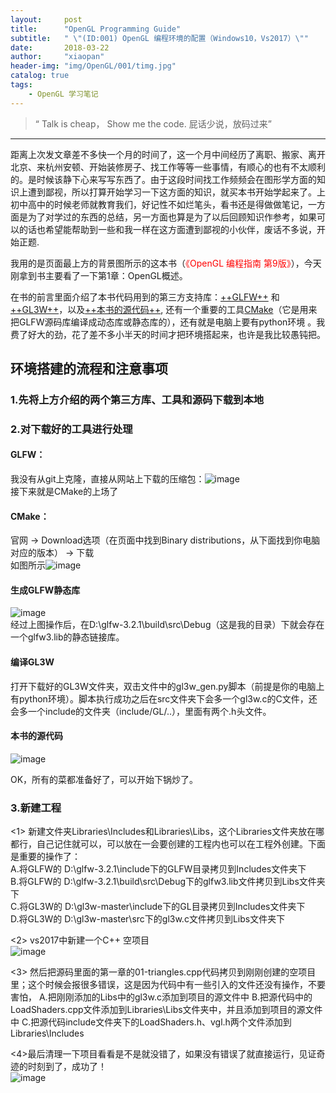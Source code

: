 ```yaml
---
layout:     post
title:      "OpenGL Programming Guide"
subtitle:   " \"(ID:001) OpenGL 编程环境的配置（Windows10，Vs2017）\""
date:       2018-03-22
author:     "xiaopan"
header-img: "img/OpenGL/001/timg.jpg"
catalog: true
tags:
    - OpenGL 学习笔记
---
```


> “ Talk is cheap， Show me the code.   屁话少说，放码过来” 
---

距离上次发文章差不多快一个月的时间了，这一个月中间经历了离职、搬家、离开北京、来杭州安顿、开始装修房子、找工作等等一些事情，有顺心的也有不太顺利的。是时候该静下心来写写东西了。由于这段时间找工作频频会在图形学方面的知识上遭到鄙视，所以打算开始学习一下这方面的知识，就买本书开始学起来了。上初中高中的时候老师就教育我们，好记性不如烂笔头，看书还是得做做笔记，一方面是为了对学过的东西的总结，另一方面也算是为了以后回顾知识作参考，如果可以的话也希望能帮助到一些和我一样在这方面遭到鄙视的小伙伴，废话不多说，开始正题.  

我用的是页面最上方的背景图所示的这本书（<font color=red>《OpenGL 编程指南 第9版》</font>），今天刚拿到书主要看了一下第1章：OpenGL概述。  

在书的前言里面介绍了本书代码用到的第三方支持库：[++GLFW++](http://www.glfw.org//) 和 [++GL3W++](https://github.com/skaslev/gl3w/)，以及[++本书的源代码++](https://github.com/openglredbook/examples/), 还有一个重要的工具[CMake](https://cmake.org/)（它是用来把GLFW源码库编译成动态库或静态库的），还有就是电脑上要有python环境 。我费了好大的劲，花了差不多小半天的时间才把环境搭起来，也许是我比较愚钝把。  

## 环境搭建的流程和注意事项

### 1.先将上方介绍的两个第三方库、工具和源码下载到本地
### 2.对下载好的工具进行处理 
####   GLFW：  
  我没有从git上克隆，直接从网站上下载的压缩包：![image](https://xiaopan1991.github.io/img/OpenGL/001/1_1.png)  
  接下来就是CMake的上场了  
  
####   CMake：  
  官网 -> Download选项（在页面中找到Binary distributions，从下面找到你电脑对应的版本） -> 下载  
  如图所示![image](https://xiaopan1991.github.io/img/OpenGL/001/1_2.png)  
  
####   生成GLFW静态库  
  ![image](https://xiaopan1991.github.io/img/OpenGL/001/1_3.png)  
  经过上图操作后，在D:\glfw-3.2.1\build\src\Debug（这是我的目录）下就会存在一个glfw3.lib的静态链接库。
	
#### 编译GL3W  
打开下载好的GL3W文件夹，双击文件中的gl3w_gen.py脚本（前提是你的电脑上有python环境）。脚本执行成功之后在src文件夹下会多一个gl3w.c的C文件，还会多一个include的文件夹（include/GL/..），里面有两个.h头文件。

#### 本书的源代码  
![image](https://xiaopan1991.github.io/img/OpenGL/001/1_4.png)  

OK，所有的菜都准备好了，可以开始下锅炒了。

### 3.新建工程
<1> 新建文件夹Libraries\Includes和Libraries\Libs，这个Libraries文件夹放在哪都行，自己记住就可以，可以放在一会要创建的工程内也可以在工程外创建。下面是重要的操作了：  
A.将GLFW的 D:\glfw-3.2.1\include下的GLFW目录拷贝到Includes文件夹下  
B.将GLFW的 D:\glfw-3.2.1\build\src\Debug下的glfw3.lib文件拷贝到Libs文件夹下  
C.将GL3W的 D:\gl3w-master\include下的GL目录拷贝到Includes文件夹下  
D.将GL3W的 D:\gl3w-master\src下的gl3w.c文件拷贝到Libs文件夹下  

<2> vs2017中新建一个C++ 空项目  
![image](https://xiaopan1991.github.io/img/OpenGL/001/1_5.png)

<3> 然后把源码里面的第一章的01-triangles.cpp代码拷贝到刚刚创建的空项目里；这个时候会报很多错误，这是因为代码中有一些引入的文件还没有操作，不要害怕，
A.把刚刚添加的Libs中的gl3w.c添加到项目的源文件中
B.把源代码中的LoadShaders.cpp文件添加到Libraries\Libs文件夹中，并且添加到项目的源文件中
C.把源代码include文件夹下的LoadShaders.h、vgl.h两个文件添加到Libraries\Includes  

<4>最后清理一下项目看看是不是就没错了，如果没有错误了就直接运行，见证奇迹的时刻到了，成功了！  
![image](https://xiaopan1991.github.io/img/OpenGL/001/1_6.png)


